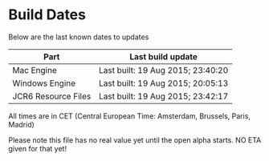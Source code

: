 # Build Dates

Below are the last known dates to updates

Part | Last build update
-----|-----
Mac Engine | Last built: 19 Aug 2015; 23:40:20
Windows Engine | Last built: 19 Aug 2015; 20:05:13
JCR6 Resource Files | Last built: 19 Aug 2015; 23:42:17
All times are in CET (Central European Time: Amsterdam, Brussels, Paris, Madrid)


Please note this file has no real value yet until the open alpha starts. NO ETA given for that yet!
